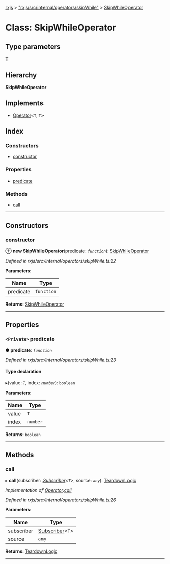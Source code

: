 [rxjs](../README.md) > ["rxjs/src/internal/operators/skipWhile"](../modules/_rxjs_src_internal_operators_skipwhile_.md) > [SkipWhileOperator](../classes/_rxjs_src_internal_operators_skipwhile_.skipwhileoperator.md)

# Class: SkipWhileOperator

## Type parameters
#### T 
## Hierarchy

**SkipWhileOperator**

## Implements

* [Operator](../interfaces/_rxjs_src_internal_operator_.operator.md)<`T`, `T`>

## Index

### Constructors

* [constructor](_rxjs_src_internal_operators_skipwhile_.skipwhileoperator.md#constructor)

### Properties

* [predicate](_rxjs_src_internal_operators_skipwhile_.skipwhileoperator.md#predicate)

### Methods

* [call](_rxjs_src_internal_operators_skipwhile_.skipwhileoperator.md#call)

---

## Constructors

<a id="constructor"></a>

###  constructor

⊕ **new SkipWhileOperator**(predicate: *`function`*): [SkipWhileOperator](_rxjs_src_internal_operators_skipwhile_.skipwhileoperator.md)

*Defined in rxjs/src/internal/operators/skipWhile.ts:22*

**Parameters:**

| Name | Type |
| ------ | ------ |
| predicate | `function` |

**Returns:** [SkipWhileOperator](_rxjs_src_internal_operators_skipwhile_.skipwhileoperator.md)

___

## Properties

<a id="predicate"></a>

### `<Private>` predicate

**● predicate**: *`function`*

*Defined in rxjs/src/internal/operators/skipWhile.ts:23*

#### Type declaration
▸(value: *`T`*, index: *`number`*): `boolean`

**Parameters:**

| Name | Type |
| ------ | ------ |
| value | `T` |
| index | `number` |

**Returns:** `boolean`

___

## Methods

<a id="call"></a>

###  call

▸ **call**(subscriber: *[Subscriber](_rxjs_src_internal_subscriber_.subscriber.md)<`T`>*, source: *`any`*): [TeardownLogic](../modules/_rxjs_src_internal_types_.md#teardownlogic)

*Implementation of [Operator](../interfaces/_rxjs_src_internal_operator_.operator.md).[call](../interfaces/_rxjs_src_internal_operator_.operator.md#call)*

*Defined in rxjs/src/internal/operators/skipWhile.ts:26*

**Parameters:**

| Name | Type |
| ------ | ------ |
| subscriber | [Subscriber](_rxjs_src_internal_subscriber_.subscriber.md)<`T`> |
| source | `any` |

**Returns:** [TeardownLogic](../modules/_rxjs_src_internal_types_.md#teardownlogic)

___

